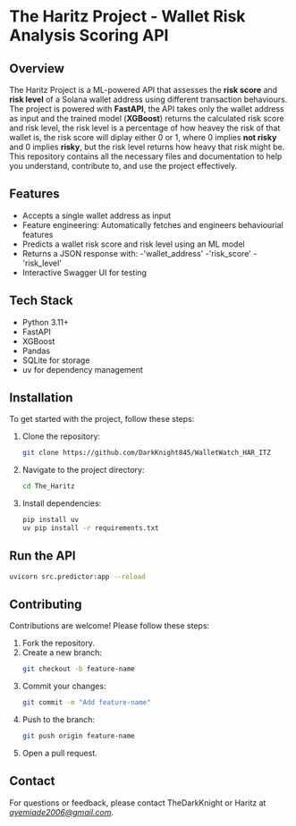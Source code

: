 # The Haritz Project - Wallet Risk Analysis Scoring API

## Overview
The Haritz Project is a ML-powered API that assesses the **risk score** and **risk level** of a Solana wallet address using different transaction behaviours. The project is powered with **FastAPI**, the API takes only the wallet address as input and the trained model (**XGBoost**) returns the calculated risk score and risk level, the risk level is a percentage of how heavey the risk of that wallet is, the risk score will diplay either 0 or 1, where 0 implies **not risky** and 0 implies **risky**, but the risk level returns how heavy that risk might be. This repository contains all the necessary files and documentation to help you understand, contribute to, and use the project effectively.

## Features
- Accepts a single wallet address as input
- Feature engineering: Automatically fetches and engineers behaviourial features
- Predicts a wallet risk score and risk level using an ML model
- Returns a JSON response with:
    -'wallet_address'
    -'risk_score'
    -'risk_level'
- Interactive Swagger UI for testing


## Tech Stack
- Python 3.11+
- FastAPI
- XGBoost
- Pandas
- SQLite for storage
- uv for dependency management

## Installation
To get started with the project, follow these steps:

1. Clone the repository:
    ```bash
    git clone https://github.com/DarkKnight845/WalletWatch_HAR_ITZ
    ```
2. Navigate to the project directory:
    ```bash
    cd The_Haritz
    ```

3. Install dependencies:
    ```bash
    pip install uv 
    uv pip install -r requirements.txt
    ```

## Run the API
```bash
uvicorn src.predictor:app --reload
```

## Contributing
Contributions are welcome! Please follow these steps:

1. Fork the repository.
2. Create a new branch:
    ```bash
    git checkout -b feature-name
    ```
3. Commit your changes:
    ```bash
    git commit -m "Add feature-name"
    ```
4. Push to the branch:
    ```bash
    git push origin feature-name
    ```
5. Open a pull request.


## Contact
For questions or feedback, please contact TheDarkKnight or Haritz at *ayemiade2006@gmail.com*.
